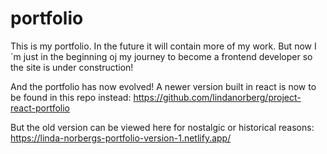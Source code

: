 # portfolio

This is my portfolio. In the future it will contain more of my work. But now I´m just in the beginning oj my journey to become a frontend developer so the site is under construction!

And the portfolio has now evolved! A newer version built in react is now to be found in this repo instead: https://github.com/lindanorberg/project-react-portfolio

But the old version can be viewed here for nostalgic or historical reasons: 
https://linda-norbergs-portfolio-version-1.netlify.app/